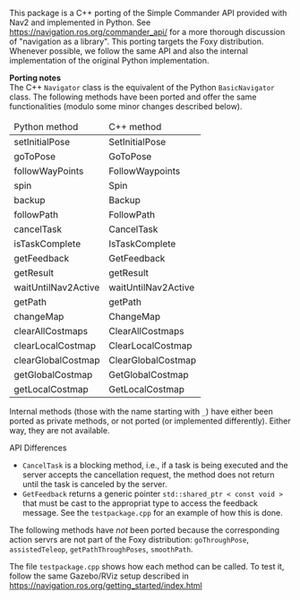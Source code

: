 This package is a C++ porting of the Simple Commander API provided with Nav2 and implemented in Python. See https://navigation.ros.org/commander_api/ for a more thorough discussion of "navigation as a library". This porting targets the Foxy distribution. Whenever possible, we follow the same API and also the internal implementation of the original Python implementation. 

<b>Porting notes</b></br>
The C++ <code>Navigator</code> class is the equivalent of the Python <code>BasicNavigator</code> class. The following methods have been ported and offer the same functionalities (modulo some minor changes described below). 

<table>
<thead>
<tr>
<td>Python method</td>
<td>C++ method</td>
</tr>
</thead>
<tbody>
<tr>
<td>setInitialPose</td>
<td>SetInitialPose</td>
</tr>
<tr>
<td>goToPose</td>
<td>GoToPose</td>
</tr>
<tr>
<td>followWayPoints</td>
<td>FollowWaypoints</td>
</tr>
<tr>
<td>spin</td>
<td>Spin</td>
</tr>
<tr>
<td>backup</td>
<td>Backup</td>
</tr>
<tr>
<td>followPath</td>
<td>FollowPath</td>
</tr>
<tr>
<td>cancelTask</td>
<td>CancelTask</td>
</tr>
<tr>
<td>isTaskComplete</td>
<td>IsTaskComplete</td>
</tr>
<tr>
<td>getFeedback</td>
<td>GetFeedback</td>
</tr>
<tr>
<td>getResult</td>
<td>getResult</td>
</tr>
<tr>
<td>waitUntilNav2Active</td>
<td>waitUntilNav2Active</td>
</tr>
<tr>
<td>getPath</td>
<td>getPath</td>
</tr>
<tr>
<td>changeMap</td>
<td>ChangeMap</td>
</tr>
<tr>
<td>clearAllCostmaps</td>
<td>ClearAllCostmaps</td>
</tr>
<tr>
<td>clearLocalCostmap</td>
<td>ClearLocalCostmap</td>
</tr>
<tr>
<td>clearGlobalCostmap</td>
<td>ClearGlobalCostmap</td>
</tr>
<tr>
<td>getGlobalCostmap</td>
<td>GetGlobalCostmap</td>
</tr>
<tr>
<td>getLocalCostmap</td>
<td>GetLocalCostmap</td>
</tr>
<tbody>
</table>

Internal methods (those with the name starting with <code>_</code>) have either been ported as private methods, or not ported (or implemented differently). Either way, they are not available.

API Differences<br>
<ul>
<li> <code>CancelTask</code> is a blocking method, i.e., if a task is being executed and the server accepts the cancellation request, the method does not return until the task is canceled by the server.
<li> <code>GetFeedback</code> returns a generic pointer <code>std::shared_ptr < const void ></code>   that must be cast to the appropriat type to access the feedback message. See the <code>testpackage.cpp</code> for an example of how this is done.
</ul>

The following methods have <i>not</i> been ported because the corresponding action servrs are not part of the Foxy distribution: <code>goThroughPose</code>, <code>assistedTeleop</code>, <code>getPathThroughPoses</code>, <code>smoothPath</code>.

  The file <code>testpackage.cpp</code> shows how each method can be called. To test it, follow the same Gazebo/RViz setup described in https://navigation.ros.org/getting_started/index.html
